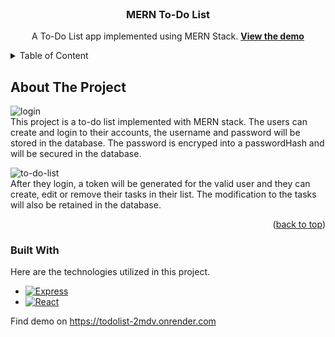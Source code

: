 
<br/>
<div align="center">
<h3 align="center"> MERN To-Do List </h3>

<p aligb="center">
  A To-Do List app implemented using MERN Stack.
<a href="https://todolist-2mdv.onrender.com"><strong>View the demo</strong></a>
</div>

<details>
<summary>Table of Content</summary>
</details>

## About The Project

![login](https://github.com/tyw05/toDoListMERN/assets/120542125/f0c13b27-c9b0-492a-8083-ba57046548b2)
<br/>
This project is a to-do list implemented with MERN stack. The users can create and login to their accounts, the username and password will be stored in the database.
The password is encryped into a passwordHash and will be secured in the database. 

![to-do-list](https://github.com/tyw05/toDoListMERN/assets/120542125/41d87f4b-d494-4c87-9952-5071eb21f589)
<br/>
After they login, a token will be generated for the valid user and they can create, edit or remove their tasks in their list.
The modification to the tasks will also be retained in the database.

<p align="right">(<a href="#readme-top">back to top</a>)</p>

### Built With

Here are the technologies utilized in this project.


* [![Express][Express.js]][Express-url]
* [![React][React.js]][React-url]





Find demo on https://todolist-2mdv.onrender.com

<!-- MARKDOWN LINKS & IMAGES -->
[React.js]: https://img.shields.io/badge/React-20232A?style=for-the-badge&logo=react&logoColor=61DAFB
[React-url]: https://reactjs.org/
[Express.js]: https://img.shields.io/badge/express.js-%23404d59.svg?style=for-the-badge&logo=express&logoColor=%2361DAFB
[Express-url]: https://expressjs.com/
[MongoDB]: https://img.shields.io/badge/MongoDB-%234ea94b.svg?style=for-the-badge&logo=mongodb&logoColor=white
[MongoDB-url]: https://www.mongodb.com/
[Node.js]: https://img.shields.io/badge/node.js-6DA55F?style=for-the-badge&logo=node.js&logoColor=white
[Node-url]: https://nodejs.org/
[Tailwind]: https://img.shields.io/badge/tailwindcss-%2338B2AC.svg?style=for-the-badge&logo=tailwind-css&logoColor=white
[Tailwind-url]: https://tailwindcss.com/
[Vite.js]: https://img.shields.io/badge/vite-%23646CFF.svg?style=for-the-badge&logo=vite&logoColor=white
[Vite-url]: https://vitejs.dev/
